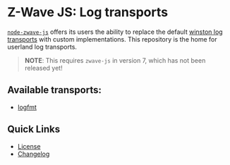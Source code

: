 # Z-Wave JS: Log transports

[`node-zwave-js`](https://github.com/zwave-js/node-zwave-js) offers its users the ability to replace the default [winston log transports](https://github.com/winstonjs/winston) with custom implementations. This repository is the home for userland log transports.

> **NOTE**: This requires `zwave-js` in version 7, which has not been released yet!

## Available transports:

-   [logfmt](packages/logfmt/README.md)

## Quick Links

-   [License](LICENSE)
-   [Changelog](CHANGELOG.md)
